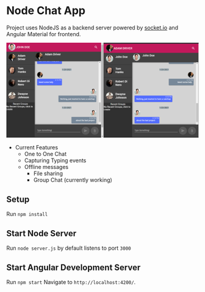 # Node Chat App
Project uses NodeJS as a backend server powered by [socket.io](https://socket.io/) and Angular Material for frontend.

![alt text](screenshot.png)

- Current Features
	- One to One Chat
	- Capturing Typing events	
  - Offline messages
	- File sharing
	- Group Chat (currently working)

## Setup
Run `npm install`

## Start Node Server
Run `node server.js` by default listens to port `3000`

## Start Angular Development Server
Run `npm start` Navigate to `http://localhost:4200/`.
